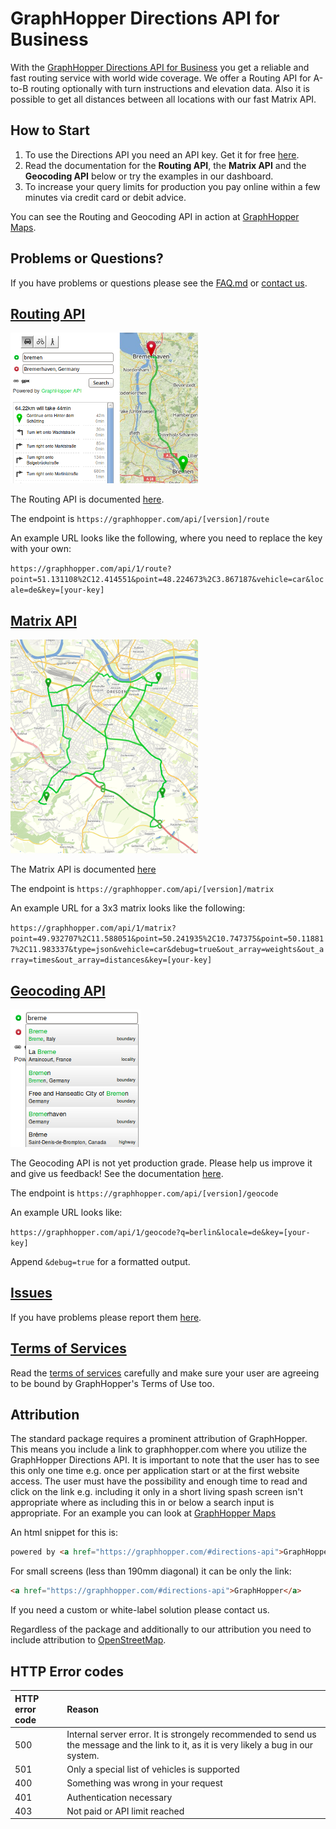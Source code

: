 # GraphHopper Directions API for Business

With the [ GraphHopper Directions API for Business](https://graphhopper.com/#directions-api) you get a reliable and fast routing service with world wide coverage. We offer a Routing API for A-to-B routing optionally with turn instructions and elevation data. Also it is possible to get all distances between all locations with our fast Matrix API.


## How to Start

 1. To use the Directions API you need an API key. Get it for free [here](https://graphhopper.com/#directions-api).
 2. Read the documentation for the **Routing API**, the **Matrix API** and the **Geocoding API** below or try the examples in our dashboard.
 3. To increase your query limits for production you pay online within a few minutes via credit card or debit advice.

You can see the Routing and Geocoding API in action at [GraphHopper Maps](https://graphhopper.com/maps).

## Problems or Questions?

If you have problems or questions please see the [FAQ.md](FAQ.md) or [contact us](https://graphhopper.com/#contact).

## [Routing API](docs-routing.md)

![Routing Example](./img/routing-example.png)

The Routing API is documented [here](docs-routing.md).

The endpoint is `https://graphhopper.com/api/[version]/route`

An example URL looks like the following, where you need to replace the key with your own:

`https://graphhopper.com/api/1/route?point=51.131108%2C12.414551&point=48.224673%2C3.867187&vehicle=car&locale=de&key=[your-key]`

## [Matrix API](./docs-matrix.md)

![Matrix Example](./img/matrix-example.png)

The Matrix API is documented [here](./docs-matrix.md)

The endpoint is `https://graphhopper.com/api/[version]/matrix`

An example URL for a 3x3 matrix looks like the following:

`https://graphhopper.com/api/1/matrix?point=49.932707%2C11.588051&point=50.241935%2C10.747375&point=50.118817%2C11.983337&type=json&vehicle=car&debug=true&out_array=weights&out_array=times&out_array=distances&key=[your-key]`

## [Geocoding API](./docs-geocode.md)

![Geocoding Example](./img/geocoding-example.png)

The Geocoding API is not yet production grade. Please help us improve it and give us feedback! See the documentation [here](./docs-geocode.md).

The endpoint is `https://graphhopper.com/api/[version]/geocode`

An example URL looks like:

`https://graphhopper.com/api/1/geocode?q=berlin&locale=de&key=[your-key]`

Append `&debug=true` for a formatted output.

<!--
## Isochrone API

![Isochrone Example](./img/isochrone-example.png)

The Isochrone API is documented [here](./docs-isochrone.md).

The endpoint is `https://graphhopper.com/api/[version]/isochrone`

An example URL looks like:

`https://graphhopper.com/api/1/isochrone?q=52.511624,13.438339&time_limit=1200&vehicle=car&key=[your-key]`

Append `&debug=true` for a formatted output.
-->

## [Issues](https://github.com/graphhopper/web-api/issues)

If you have problems please report them [here](https://github.com/graphhopper/web-api/issues).


## [Terms of Services](https://graphhopper.com/terms.html)

Read the [terms of services](https://graphhopper.com/terms.html) carefully and make sure your user are agreeing to be bound by GraphHopper's Terms of Use too.

## Attribution

The standard package requires a prominent attribution of GraphHopper. This means you include a link to graphhopper.com where you utilize the GraphHopper Directions API. It is important to note that the user has to see this only one time e.g. once per application start or at the first website access. The user must have the possibility and enough time to read and click on the link e.g. including it only in a short living spash screen isn't appropriate where as including this in or below a search input is appropriate. For an example you can look at [GraphHopper Maps](https://graphhopper.com/maps/)

An html snippet for this is:

```html
powered by <a href="https://graphhopper.com/#directions-api">GraphHopper</a>
```

For small screens (less than 190mm diagonal) it can be only the link:

```html
<a href="https://graphhopper.com/#directions-api">GraphHopper</a>
```

If you need a custom or white-label solution please contact us.

Regardless of the package and additionally to our attribution you need to include attribution to [OpenStreetMap](https://www.openstreetmap.org/copyright/).

## HTTP Error codes

HTTP error code | Reason
:---------------|:------------
500             | Internal server error. It is strongely recommended to send us the message and the link to it, as it is very likely a bug in our system.
501             | Only a special list of vehicles is supported
400             | Something was wrong in your request
401             | Authentication necessary
403             | Not paid or API limit reached
